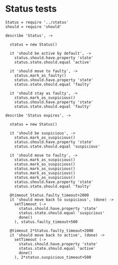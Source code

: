 Status tests
============

    Status = require '../status'
    should = require 'should'

    describe 'Status', ->

      status = new Status()

      it 'should be active by default', ->
        status.should.have.property 'state'
        status.state.should.equal 'active'

      it 'should move to faulty', ->
        status.mark_as_faulty()
        status.should.have.property 'state'
        status.state.should.equal 'faulty'

      it 'should stay as faulty', ->
        status.mark_as_suspicious()
        status.should.have.property 'state'
        status.state.should.equal 'faulty'

    describe 'Status expires', ->

      status = new Status()

      it 'should be suspicious', ->
        status.mark_as_suspicious()
        status.should.have.property 'state'
        status.state.should.equal 'suspicious'

      it 'should move to faulty', ->
        status.mark_as_suspicious()
        status.mark_as_suspicious()
        status.mark_as_suspicious()
        status.mark_as_suspicious()
        status.mark_as_suspicious()
        status.should.have.property 'state'
        status.state.should.equal 'faulty'

      @timeout Status.faulty_timeout+2000
      it 'should move back to suspicious', (done) ->
        setTimeout (->
          status.should.have.property 'state'
          status.state.should.equal 'suspicious'
          done()
        ), status.faulty_timeout+500

      @timeout 2*Status.faulty_timeout+2000
      it 'should move back to active', (done) ->
        setTimeout (->
          status.should.have.property 'state'
          status.state.should.equal 'active'
          done()
        ), 2*status.suspicious_timeout+500
